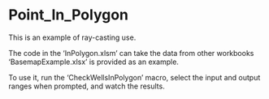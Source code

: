 # Point_In_Polygon

This is an example of ray-casting use.

The code in the ‘InPolygon.xlsm’ can take the data from other workbooks
‘BasemapExample.xlsx’ is provided as an example.

To use it, run the ‘CheckWellsInPolygon’ macro, select the input and output ranges when prompted, and watch the results.
